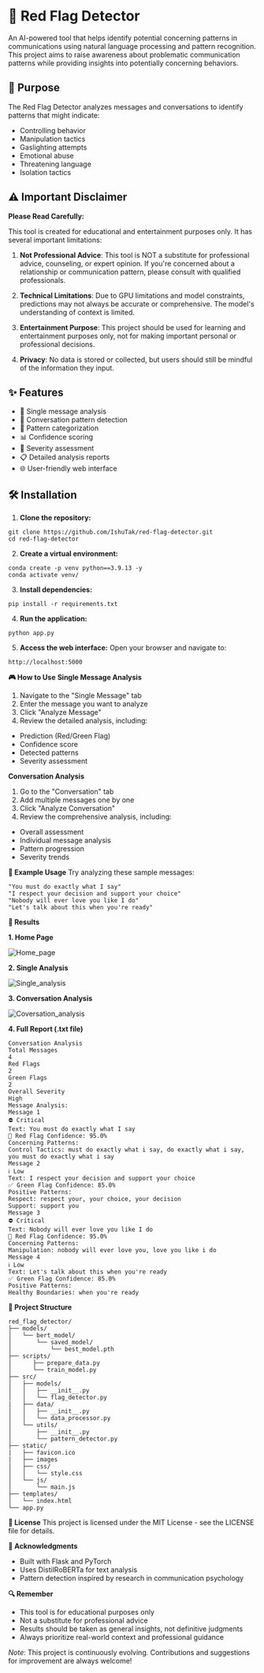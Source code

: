 # 🚩 Red Flag Detector

An AI-powered tool that helps identify potential concerning patterns in communications using natural language processing and pattern recognition. This project aims to raise awareness about problematic communication patterns while providing insights into potentially concerning behaviors.

## 🎯 Purpose

The Red Flag Detector analyzes messages and conversations to identify patterns that might indicate:
- Controlling behavior
- Manipulation tactics
- Gaslighting attempts
- Emotional abuse
- Threatening language
- Isolation tactics

## ⚠️ Important Disclaimer

**Please Read Carefully:**

This tool is created for educational and entertainment purposes only. It has several important limitations:

1. **Not Professional Advice**: This tool is NOT a substitute for professional advice, counseling, or expert opinion. If you're concerned about a relationship or communication pattern, please consult with qualified professionals.

2. **Technical Limitations**: Due to GPU limitations and model constraints, predictions may not always be accurate or comprehensive. The model's understanding of context is limited.

3. **Entertainment Purpose**: This project should be used for learning and entertainment purposes only, not for making important personal or professional decisions.

4. **Privacy**: No data is stored or collected, but users should still be mindful of the information they input.

## ✨ Features

- 📝 Single message analysis
- 💬 Conversation pattern detection
- 🎯 Pattern categorization
- 📊 Confidence scoring
- 🚨 Severity assessment
- 📋 Detailed analysis reports
- 🌐 User-friendly web interface

## 🛠️ Installation

1. **Clone the repository:**
```
git clone https://github.com/IshuTak/red-flag-detector.git
cd red-flag-detector 
```
2. **Create a virtual environment:**
```
conda create -p venv python==3.9.13 -y
conda activate venv/ 
```
3. **Install dependencies:**
```
pip install -r requirements.txt 
```
4. **Run the application:**
```
python app.py
```
5. **Access the web interface:**
   Open your browser and navigate to:
```
http://localhost:5000
```
**🎮 How to Use**
**Single Message Analysis**
1. Navigate to the "Single Message" tab
2. Enter the message you want to analyze
3. Click "Analyze Message"
4. Review the detailed analysis, including:
- Prediction (Red/Green Flag)
- Confidence score
- Detected patterns
- Severity assessment

**Conversation Analysis**
  
1. Go to the "Conversation" tab
2. Add multiple messages one by one
3. Click "Analyze Conversation"
4. Review the comprehensive analysis, including:
- Overall assessment
- Individual message analysis
- Pattern progression
- Severity trends

**🎯 Example Usage**
  Try analyzing these sample messages:
```
"You must do exactly what I say"
"I respect your decision and support your choice"
"Nobody will ever love you like I do"
"Let's talk about this when you're ready"
```
**💯 Results**

**1. Home Page**

![Home_page](https://github.com/user-attachments/assets/96888206-1bb3-42fb-80f3-aed363041cc8)

**2. Single Analysis**

![Single_analysis](https://github.com/user-attachments/assets/3748ca05-4b3f-4d21-b4d2-bf33ec5ab3f1)

**3. Conversation Analysis**

![Coversation_analysis](https://github.com/user-attachments/assets/0dad17f6-1a52-437f-8f38-a0f1bf0f2baf)

**4. Full Report (.txt file)**
```
Conversation Analysis
Total Messages
4
Red Flags
2
Green Flags
2
Overall Severity
High
Message Analysis:
Message 1
⛔ Critical
Text: You must do exactly what I say
🚩 Red Flag Confidence: 95.0%
Concerning Patterns:
Control Tactics: must do exactly what i say, do exactly what i say, you must do exactly what i say
Message 2
ℹ️ Low
Text: I respect your decision and support your choice
✅ Green Flag Confidence: 85.0%
Positive Patterns:
Respect: respect your, your choice, your decision
Support: support you
Message 3
⛔ Critical
Text: Nobody will ever love you like I do
🚩 Red Flag Confidence: 95.0%
Concerning Patterns:
Manipulation: nobody will ever love you, love you like i do
Message 4
ℹ️ Low
Text: Let's talk about this when you're ready
✅ Green Flag Confidence: 85.0%
Positive Patterns:
Healthy Boundaries: when you're ready

```
**🚀 Project Structure**
```
red_flag_detector/
├── models/
│   └── bert_model/
│       └── saved_model/
│           └── best_model.pth
├── scripts/
│      ├── prepare_data.py
│      └── train_model.py
├── src/
│   ├── models/
│   │   ├── __init__.py
│   │   └── flag_detector.py
|   ├── data/
│   │   ├── __init__.py
│   │   └── data_processor.py   
│   └── utils/
│       ├── __init__.py
│       └── pattern_detector.py
├── static/
|   ├── favicon.ico
|   ├── images
│   ├── css/
│   │   └── style.css
│   └── js/
│       └── main.js
├── templates/
│   └── index.html
└── app.py
```
**📝 License**
    This project is licensed under the MIT License - see the LICENSE file for details.

**🌟 Acknowledgments**
- Built with Flask and PyTorch
- Uses DistilRoBERTa for text analysis
- Pattern detection inspired by research in communication psychology

**🔍 Remember**
- This tool is for educational purposes only
- Not a substitute for professional advice
- Results should be taken as general insights, not definitive judgments
- Always prioritize real-world context and professional guidance

*Note*: This project is continuously evolving. Contributions and suggestions for improvement are always welcome!
